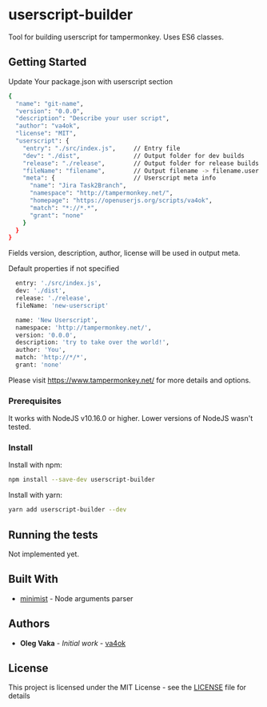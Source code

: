# userscript-builder

Tool for building userscript for tampermonkey. Uses ES6 classes.

## Getting Started

Update Your package.json with userscript section

```bash
{
  "name": "git-name",
  "version": "0.0.0",
  "description": "Describe your user script",
  "author": "va4ok",
  "license": "MIT",
  "userscript": {
    "entry": "./src/index.js",     // Entry file
    "dev": "./dist",               // Output folder for dev builds
    "release": "./release",        // Output folder for release builds
    "fileName": "filename",        // Output filename -> filename.user.js
    "meta": {                      // Userscript meta info
      "name": "Jira Task2Branch",
      "namespace": "http://tampermonkey.net/",
      "homepage": "https://openuserjs.org/scripts/va4ok",
      "match": "*://*.*",
      "grant": "none"
    }
  }
}
```

Fields version, description, author, license will be used in output meta.

Default properties if not specified

```bash
  entry: './src/index.js',
  dev: './dist',
  release: './release',
  fileName: 'new-userscript'

  name: 'New Userscript',
  namespace: 'http://tampermonkey.net/',
  version: '0.0.0',
  description: 'try to take over the world!',
  author: 'You',
  match: 'http://*/*',
  grant: 'none'
```

Please visit https://www.tampermonkey.net/ for more details and options.

### Prerequisites

It works with NodeJS v10.16.0 or higher. Lower versions of NodeJS wasn't tested.

### Install

Install with npm:

```bash
npm install --save-dev userscript-builder
```

Install with yarn:

```bash
yarn add userscript-builder --dev
```

## Running the tests

Not implemented yet.

## Built With

* [minimist](https://github.com/substack/minimist) - Node arguments parser

## Authors

* **Oleg Vaka** - *Initial work* - [va4ok](https://github.com/va4ok)

## License

This project is licensed under the MIT License - see the [LICENSE](LICENSE) file for details
